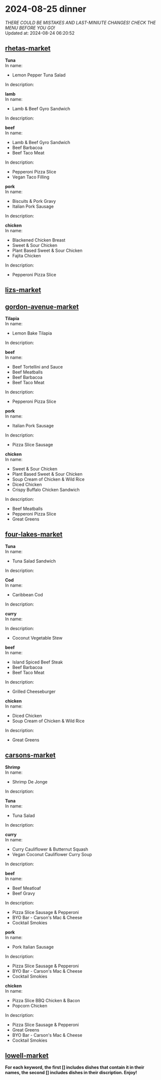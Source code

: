 # 2024-08-25 dinner  
*THERE COULD BE MISTAKES AND LAST-MINIUTE CHANGES! CHECK THE MENU BEFORE YOU GO!*  
Updated at: 2024-08-24 06:20:52  
## [rhetas-market](https://wisc-housingdining.nutrislice.com/menu/rhetas-market/dinner/2024-08-25)  
**Tuna**  
In name:   
 - Lemon Pepper Tuna Salad  
  
In description:   
  
**lamb**  
In name:   
 - Lamb & Beef Gyro Sandwich  
  
In description:   
  
**beef**  
In name:   
 - Lamb & Beef Gyro Sandwich  
 - Beef Barbacoa  
 - Beef Taco Meat  
  
In description:   
 - Pepperoni Pizza Slice  
 - Vegan Taco Filling  
  
**pork**  
In name:   
 - Biscuits & Pork Gravy  
 - Italian Pork Sausage  
  
In description:   
  
**chicken**  
In name:   
 - Blackened Chicken Breast  
 - Sweet & Sour Chicken  
 - Plant Based Sweet & Sour Chicken  
 - Fajita Chicken  
  
In description:   
 - Pepperoni Pizza Slice  
  
## [lizs-market](https://wisc-housingdining.nutrislice.com/menu/lizs-market/dinner/2024-08-25)  
## [gordon-avenue-market](https://wisc-housingdining.nutrislice.com/menu/gordon-avenue-market/dinner/2024-08-25)  
**Tilapia**  
In name:   
 - Lemon Bake Tilapia  
  
In description:   
  
**beef**  
In name:   
 - Beef Tortellini and Sauce  
 - Beef Meatballs  
 - Beef Barbacoa  
 - Beef Taco Meat  
  
In description:   
 - Pepperoni Pizza Slice  
  
**pork**  
In name:   
 - Italian Pork Sausage  
  
In description:   
 - Pizza Slice Sausage  
  
**chicken**  
In name:   
 - Sweet & Sour Chicken  
 - Plant Based Sweet & Sour Chicken  
 - Soup Cream of Chicken & Wild Rice  
 - Diced Chicken  
 - Crispy Buffalo Chicken Sandwich  
  
In description:   
 - Beef Meatballs  
 - Pepperoni Pizza Slice  
 - Great Greens  
  
## [four-lakes-market](https://wisc-housingdining.nutrislice.com/menu/four-lakes-market/dinner/2024-08-25)  
**Tuna**  
In name:   
 - Tuna Salad Sandwich  
  
In description:   
  
**Cod**  
In name:   
 - Caribbean Cod  
  
In description:   
  
**curry**  
In name:   
  
In description:   
 - Coconut Vegetable Stew  
  
**beef**  
In name:   
 - Island Spiced Beef Steak  
 - Beef Barbacoa  
 - Beef Taco Meat  
  
In description:   
 - Grilled Cheeseburger  
  
**chicken**  
In name:   
 - Diced Chicken  
 - Soup Cream of Chicken & Wild Rice  
  
In description:   
 - Great Greens  
  
## [carsons-market](https://wisc-housingdining.nutrislice.com/menu/carsons-market/dinner/2024-08-25)  
**Shrimp**  
In name:   
 - Shrimp De Jonge  
  
In description:   
  
**Tuna**  
In name:   
 - Tuna Salad  
  
In description:   
  
**curry**  
In name:   
 - Curry Cauliflower & Butternut Squash  
 - Vegan Coconut Cauliflower Curry Soup  
  
In description:   
  
**beef**  
In name:   
 - Beef Meatloaf  
 - Beef Gravy  
  
In description:   
 - Pizza Slice Sausage & Pepperoni  
 - BYO Bar - Carson's Mac & Cheese  
 - Cocktail Smokies  
  
**pork**  
In name:   
 - Pork Italian Sausage  
  
In description:   
 - Pizza Slice Sausage & Pepperoni  
 - BYO Bar - Carson's Mac & Cheese  
 - Cocktail Smokies  
  
**chicken**  
In name:   
 - Pizza Slice BBQ Chicken & Bacon  
 - Popcorn Chicken  
  
In description:   
 - Pizza Slice Sausage & Pepperoni  
 - Great Greens  
 - BYO Bar - Carson's Mac & Cheese  
 - Cocktail Smokies  
  
## [lowell-market](https://wisc-housingdining.nutrislice.com/menu/lowell-market/dinner/2024-08-25)  
  
**For each keyword, the first [] includes dishes that contain it in their names, the second [] includes dishes in their discription. Enjoy!**  
